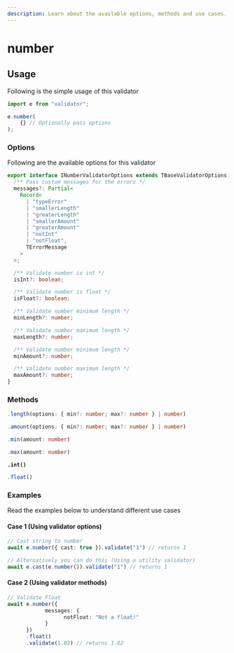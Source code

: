 ```yaml
---
description: Learn about the available options, methods and use cases.
---
```


# number

## Usage

Following is the simple usage of this validator

```typescript
import e from "validator";

e.number(
    {} // Optionally pass options
);
```

### Options

Following are the available options for this validator

```typescript
export interface INumberValidatorOptions extends TBaseValidatorOptions {
  /** Pass custom messages for the errors */
  messages?: Partial<
    Record<
      | "typeError"
      | "smallerLength"
      | "greaterLength"
      | "smallerAmount"
      | "greaterAmount"
      | "notInt"
      | "notFloat",
      TErrorMessage
    >
  >;

  /** Validate number is int */
  isInt?: boolean;

  /** Validate number is float */
  isFloat?: boolean;

  /** Validate number minimum length */
  minLength?: number;

  /** Validate number maximum length */
  maxLength?: number;

  /** Validate number minimum length */
  minAmount?: number;

  /** Validate number maximum length */
  maxAmount?: number;
}
```

### Methods

```typescript
.length(options: { min?: number; max?: number } | number)
```

```typescript
.amount(options: { min?: number; max?: number } | number)
```

```typescript
.min(amount: number)
```

```typescript
.max(amount: number)
```

<pre class="language-typescript"><code class="lang-typescript"><strong>.int()
</strong></code></pre>

```typescript
.float()
```

### Examples

Read the examples below to understand different use cases

#### Case 1 (Using validator options)

```typescript
// Cast string to number
await e.number({ cast: true }).validate("1") // returns 1

// Alternatively you can do this (Using a utility validator)
await e.cast(e.number()).validate("1") // returns 1
```

#### Case 2 (Using validator methods)

```typescript
// Validate Float
await e.number({
            messages: {
                  notFloat: "Not a float!"
            }
      })
      .float()
      .validate(1.02) // returns 1.02
```
